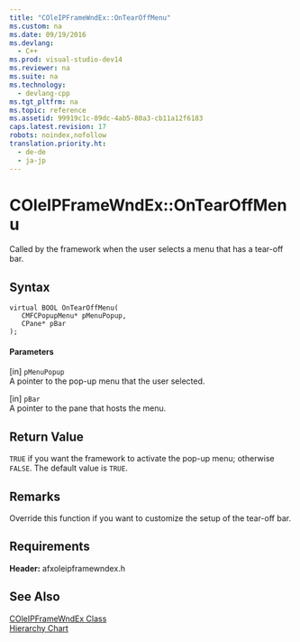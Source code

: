 ```yaml
---
title: "COleIPFrameWndEx::OnTearOffMenu"
ms.custom: na
ms.date: 09/19/2016
ms.devlang: 
  - C++
ms.prod: visual-studio-dev14
ms.reviewer: na
ms.suite: na
ms.technology: 
  - devlang-cpp
ms.tgt_pltfrm: na
ms.topic: reference
ms.assetid: 99919c1c-89dc-4ab5-80a3-cb11a12f6183
caps.latest.revision: 17
robots: noindex,nofollow
translation.priority.ht: 
  - de-de
  - ja-jp
---
```

# COleIPFrameWndEx::OnTearOffMenu
Called by the framework when the user selects a menu that has a tear-off bar.  
  
## Syntax  
  
```  
virtual BOOL OnTearOffMenu(  
   CMFCPopupMenu* pMenuPopup,  
   CPane* pBar   
);  
```  
  
#### Parameters  
 [in] `pMenuPopup`  
 A pointer to the pop-up menu that the user selected.  
  
 [in] `pBar`  
 A pointer to the pane that hosts the menu.  
  
## Return Value  
 `TRUE` if you want the framework to activate the pop-up menu; otherwise `FALSE`. The default value is `TRUE`.  
  
## Remarks  
 Override this function if you want to customize the setup of the tear-off bar.  
  
## Requirements  
 **Header:** afxoleipframewndex.h  
  
## See Also  
 [COleIPFrameWndEx Class](../vs140/COleIPFrameWndEx-Class.md)   
 [Hierarchy Chart](../vs140/Hierarchy-Chart.md)